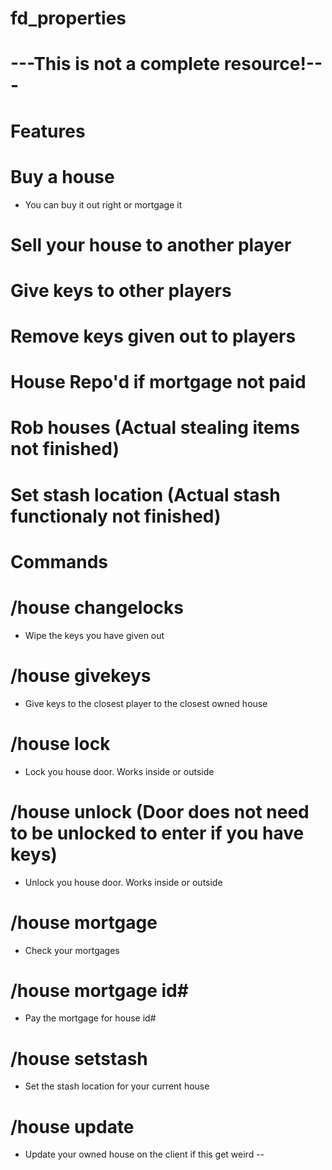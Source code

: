 # fd_properties
# ---This is not a complete resource!---

# Features
# Buy a house
- You can buy it out right or mortgage it
# Sell your house to another player
# Give keys to other players
# Remove keys given out to players
# House Repo'd if mortgage not paid
# Rob houses (Actual stealing items not finished)
# Set stash location (Actual stash functionaly not finished)

# Commands
# /house changelocks
- Wipe the keys you have given out
# /house givekeys
- Give keys to the closest player to the closest owned house
# /house lock
- Lock you house door.  Works inside or outside
# /house unlock (Door does not need to be unlocked to enter if you have keys)
- Unlock you house door.  Works inside or outside
# /house mortgage
- Check your mortgages
# /house mortgage id#
- Pay the mortgage for house id#
# /house setstash
- Set the stash location for your current house
# /house update
- Update your owned house on the client if this get weird
-- 
